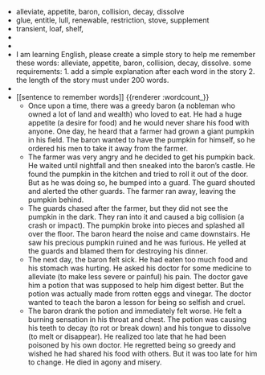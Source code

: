 - alleviate, appetite, baron, collision, decay, dissolve
- glue, entitle, lull, renewable, restriction, stove, supplement
- transient, loaf, shelf,
-
-
- I am learning English, please create a simple story  to help me remember these words: alleviate, appetite, baron, collision, decay, dissolve. some requirements: 1. add a simple explanation after each word in the story 2. the length of the story must under 200 words.
-
- [[sentence to remember words]] {{renderer :wordcount_}}
	- Once upon a time, there was a greedy baron (a nobleman who owned a lot of land and wealth) who loved to eat. He had a huge appetite (a desire for food) and he would never share his food with anyone. One day, he heard that a farmer had grown a giant pumpkin in his field. The baron wanted to have the pumpkin for himself, so he ordered his men to take it away from the farmer.
	- The farmer was very angry and he decided to get his pumpkin back. He waited until nightfall and then sneaked into the baron’s castle. He found the pumpkin in the kitchen and tried to roll it out of the door. But as he was doing so, he bumped into a guard. The guard shouted and alerted the other guards. The farmer ran away, leaving the pumpkin behind.
	- The guards chased after the farmer, but they did not see the pumpkin in the dark. They ran into it and caused a big collision (a crash or impact). The pumpkin broke into pieces and splashed all over the floor. The baron heard the noise and came downstairs. He saw his precious pumpkin ruined and he was furious. He yelled at the guards and blamed them for destroying his dinner.
	- The next day, the baron felt sick. He had eaten too much food and his stomach was hurting. He asked his doctor for some medicine to alleviate (to make less severe or painful) his pain. The doctor gave him a potion that was supposed to help him digest better. But the potion was actually made from rotten eggs and vinegar. The doctor wanted to teach the baron a lesson for being so selfish and cruel.
	- The baron drank the potion and immediately felt worse. He felt a burning sensation in his throat and chest. The potion was causing his teeth to decay (to rot or break down) and his tongue to dissolve (to melt or disappear). He realized too late that he had been poisoned by his own doctor. He regretted being so greedy and wished he had shared his food with others. But it was too late for him to change. He died in agony and misery.